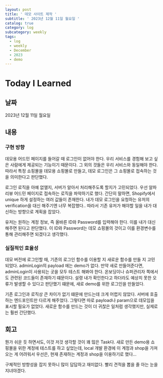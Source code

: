 ```yaml
---
layout: post
title: ' 데모 사이트 제작 '
subtitle: ' 2023년 12월 11일 월요일 '
catalog: true
category: log
subcategory: weekly
tags:
  - log
  - weekly
  - December
  - 2023
  - demo
---
```


# Today I Learned

## 날짜

2023년 12월 11일 월요일

## 내용

### 구현 방향

 데모용 어드민 페이지를 들어갈 때 로그인이 없어야 한다. 우리 서비스를 경험해 보고 싶은 사람에게 제공되는 기능이기 때문이다. 그 외의 것들은 우리 서비스와 동일해야 한다. 따라서 특정 쇼핑몰을 데모용 쇼핑몰로 만들고, 데모 로그인은 그 쇼핑몰로 접속하는 것을 의미한다고 판단했다. 

 로그인 로직을 아예 없앨지, 서버가 알아서 처리해주도록 할지가 고민되었다. 우선 알파리뷰 어드민 페이지로 접속하는 로직을 파악하기로 했다. 간단히 말하면, Shopify에서 unique 하게 설정하는 여러 값들이 존재한다. 내가 데모 로그인을 요청하는 유저의 verification을 대신 해주기엔 너무 복잡했다.. 따라서 기존 유저가 해야할 일을 내가 대신하는 방향으로 계획을 잡았다.

 유저는 원하는 계정 정보, 즉 올바른 ID와 Password를 입력해야 한다. 이를 내가 대신해주면 된다고 판단했다. 이 ID와 Password는 데모 쇼핑몰의 것이고 이를 환경변수를 통해 관리해주면 되겠다고 생각했다.

### 실질적인 효율성

 데모 버전에 로그인할 때, 기존의 로그인 함수를 이용할 지 새로운 함수를 만들 지 고민되었다. adminLogin의 payload 에는 demo가 없다. 만약 새로 만들어준다면, adminLogin이 사용되는 곳을 모두 테스트 해봐야 한다. 온보딩이나 슈퍼관리자 쪽에서도 관련된 코드들이 존재하기 떄문이다. 설령 내가 확인한다고 하더라도 예상치 못한 오류가 발생할 수 있다고 판단했기 떄문에, 새로 demo를 위한 로그인을 만들었다.

 기존 로그인과 로직상 큰 차이가 없기 떄문에 만드는데 크게 어렵지 않았다. 서버에 호출하는 엔드포인트만 다르게 해주었다. 그렇다면 따로 payload나 param으로 데모임을 표시할 필요가 없었다. 새로운 함수를 만드는 것이 더 귀찮은 일처럼 생각했지만, 실제로는 훨씬 간단했다.

## 회고

 뭔가 쉬운 듯 하면서도, 이것 저것 생각할 것이 꽤 많은 Task다. 새로 만든 demo용 쇼핑몰을 위한 계정에 테스트를 하고 싶었는데, local 개발 환경에 이 계정과 shop을 가져오는 게 어려워서 우선은, 현재 존재하는 계정과 shop을 이용하기로 했다…

 구체적인 방향성을 잡지 못하니 많이 답답하고 재미없다. 빨리 견적을 뽑을 줄 아는 눈을 지녀야겠다.

